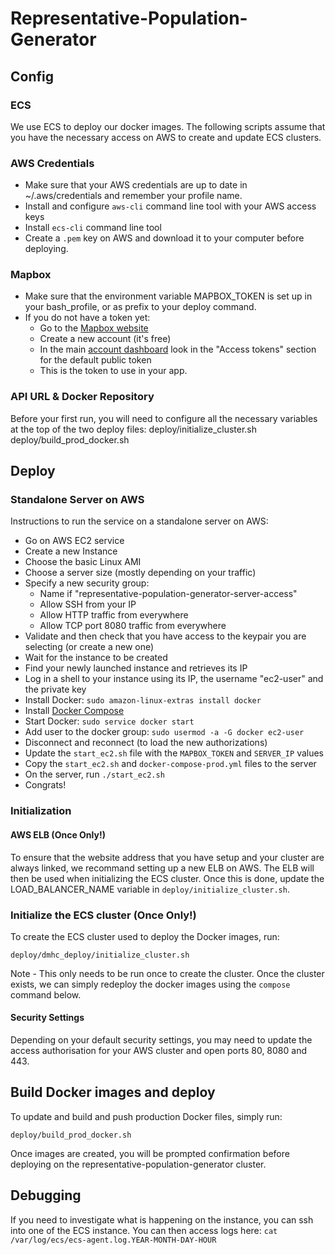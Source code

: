 # Representative-Population-Generator

## Config
### ECS
We use ECS to deploy our docker images. The following scripts assume that you have the necessary access on AWS to create and update ECS clusters.

### AWS Credentials
- Make sure that your AWS credentials are up to date in ~/.aws/credentials and remember your profile name.
- Install and configure `aws-cli` command line tool with your AWS access keys
- Install `ecs-cli` command line tool
- Create a `.pem` key on AWS and download it to your computer before deploying.

### Mapbox
- Make sure that the environment variable MAPBOX_TOKEN is set up in your bash_profile, or as prefix to your deploy command.
- If you do not have a token yet:
  - Go to the [Mapbox website](https://www.mapbox.com/)
  - Create a new account (it's free)
  - In the main [account dashboard](https://www.mapbox.com/account/) look in the "Access tokens" section for the default public token
  - This is the token to use in your app.

### API URL & Docker Repository
Before your first run, you will need to configure all the necessary variables at the top of the two deploy files:
	deploy/initialize_cluster.sh
	deploy/build_prod_docker.sh

## Deploy

### Standalone Server on AWS

Instructions to run the service on a standalone server on AWS:

- Go on AWS EC2 service
- Create a new Instance
- Choose the basic Linux AMI
- Choose a server size (mostly depending on your traffic)
- Specify a new security group:
  - Name if "representative-population-generator-server-access"
  - Allow SSH from your IP
  - Allow HTTP traffic from everywhere
  - Allow TCP port 8080 traffic from everywhere
- Validate and then check that you have access to the keypair you are selecting (or create a new one)
- Wait for the instance to be created
- Find your newly launched instance and retrieves its IP
- Log in a shell to your instance using its IP, the username "ec2-user" and the private key
- Install Docker: `sudo amazon-linux-extras install docker`
- Install [Docker Compose](https://docs.docker.com/compose/install/#install-compose)
- Start Docker: `sudo service docker start`
- Add user to the docker group: `sudo usermod -a -G docker ec2-user`
- Disconnect and reconnect (to load the new authorizations)
- Update the `start_ec2.sh` file with the `MAPBOX_TOKEN` and `SERVER_IP` values
- Copy the `start_ec2.sh` and `docker-compose-prod.yml` files to the server
- On the server, run `./start_ec2.sh`
- Congrats!

### Initialization
#### AWS ELB (Once Only!)
To ensure that the website address that you have setup and your cluster are always linked, we recommand setting up a new ELB on AWS. The ELB will then be used when initializing the ECS cluster. Once this is done, update the LOAD_BALANCER_NAME variable in `deploy/initialize_cluster.sh`.

### Initialize the ECS cluster (Once Only!)
To create the ECS cluster used to deploy the Docker images, run:

    deploy/dmhc_deploy/initialize_cluster.sh

Note - This only needs to be run once to create the cluster. Once the cluster exists, we can simply redeploy the docker images using the `compose` command below.

#### Security Settings
Depending on your default security settings, you may need to update the access authorisation for your AWS cluster and open ports 80, 8080 and 443.

## Build Docker images and deploy
To update and build and push production Docker files, simply run:

    deploy/build_prod_docker.sh

Once images are created, you will be prompted confirmation before deploying on the representative-population-generator cluster.

## Debugging
If you need to investigate what is happening on the instance, you can ssh into one of the ECS instance.
You can then access logs here: `cat /var/log/ecs/ecs-agent.log.YEAR-MONTH-DAY-HOUR`
